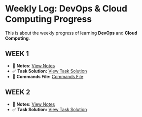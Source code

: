 # Weekly Log: DevOps & Cloud Computing Progress

This is about the weekly progress of learning **DevOps** and **Cloud Computing**.

## WEEK 1
- 📒 **Notes:** [View Notes](https://drive.google.com/file/d/1xSsYRIDTrURd3sTLXzzsqyeJTmUTkPh8/view?usp=sharing)
- ✅ **Task Solution:** [View Task Solution](https://drive.google.com/file/d/1bSfR0YRd-0YlqY3uZKewiSzXKnZ49zyP/view?usp=sharing)
- 📁 **Commands File:** [Commands File](https://drive.google.com/file/d/1FEbczswACb0FUaszWydoyFzF6PEgrV4p/view?usp=sharing)
## WEEK 2
- 📒 **Notes:** [View Notes](https://drive.google.com/file/d/1BH33ROxiCTXWxlRtN2R22i54c8BfEJ0z/view?usp=sharing)
- ✅ **Task Solution:** [View Task Solution](https://drive.google.com/file/d/1ZkX1RN8hLv2JGRDEuM3MY1oWwXn7uQO8/view?usp=drive_link)
